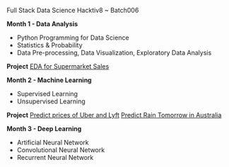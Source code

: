 Full Stack Data Science Hacktiv8 ~ Batch006

**Month 1 - Data Analysis**
- Python Programming for Data Science
- Statistics & Probability
- Data Pre-processing, Data Visualization, Exploratory Data Analysis

**Project**
[EDA for Supermarket Sales](https://github.com/sivi-shahab/FTDS-HACKTIV8-Batch006/tree/main/P0M1)


**Month 2 - Machine Learning**
- Supervised Learning
- Unsupervised Learning

**Project**
[Predict prices of Uber and Lyft](https://github.com/sivi-shahab/FTDS-HACKTIV8-Batch006/blob/main/Graduate%20Challenge/h8dsft_P1W1Reg.ipynb)
[Predict Rain Tomorrow in Australia](https://github.com/sivi-shahab/FTDS-HACKTIV8-Batch006/blob/main/Graduate%20Challenge/h8dsft_P1W1LGSVM.ipynb)



**Month 3 - Deep Learning**
- Artificial Neural Network
- Convolutional Neural Network
- Recurrent Neural Network
